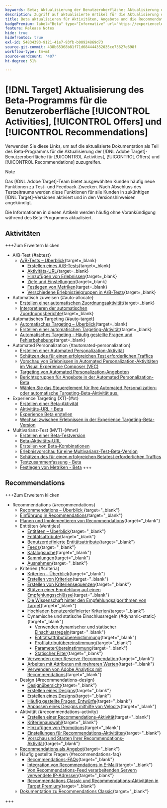 ```yaml
---
keywords: Beta; Aktualisierung der Benutzeroberfläche; Aktualisierung der Benutzeroberfläche;
description: Zugriff auf aktualisierte Artikel für die Aktualisierung der Target-Benutzeroberfläche für Aktivitäten, Angebote und Recommendations
title: Beta aktualisieren für Aktivitäten, Angebote und die Recommendations-Benutzeroberfläche
badgePremium: label="Beta" type="Informative" url="https://experienceleague.adobe.com/docs/target/using/introduction/intro.html?lang=en#beta newtab=true" tooltip="Erfahren Sie mehr über das  [!DNL Target] Beta-Programm."
feature: Release Notes
hide: true
hidefromtoc: true
exl-id: 54834393-9121-41e7-93fb-b00924869d73
source-git-commit: 438b65368b81f71d684444352035ce73627e698f
workflow-type: tm+mt
source-wordcount: '407'
ht-degree: 51%

---
```


# [!DNL Target] Aktualisierung des Beta-Programms für die Benutzeroberfläche [!UICONTROL Activities], [!UICONTROL Offers] und [!UICONTROL Recommendations]

Verwenden Sie diese Links, um auf die aktualisierte Dokumentation als Teil des Beta-Programms für die Aktualisierung der [!DNL Adobe Target]-Benutzeroberfläche für [!UICONTROL Activities], [!UICONTROL Offers] und [!UICONTROL Recommendations] zuzugreifen.

>[!NOTE]
>
>Das [!DNL Adobe Target]-Team bietet ausgewählten Kunden häufig neue Funktionen zu Test- und Feedback-Zwecken. Nach Abschluss des Testzeitraums werden diese Funktionen für alle Kunden in zukünftigen [!DNL Target]-Versionen aktiviert und in den Versionshinweisen angekündigt.
>
>Die Informationen in diesen Artikeln werden häufig ohne Vorankündigung während des Beta-Programms aktualisiert.

## Aktivitäten

+++Zum Erweitern klicken

* A/B-Test {#abtest}
   * [A/B-Tests – Überblick](c-activities/t-test-ab/test-ab-beta.md){target=_blank}
      * [Erstellen eines A/B-Tests](c-activities/t-test-ab/t-test-create-ab/test-create-ab-beta.md){target=_blank}
      * [Aktivitäts-URL](c-activities/t-test-ab/t-test-create-ab/ab-activity-url-beta.md){target=_blank}
      * [Hinzufügen von Erlebnissen](c-activities/t-test-ab/t-test-create-ab/ab-add-experience-beta.md){target=_blank}
      * [Ziele und Einstellungen](c-activities/t-test-ab/t-test-create-ab/ab-goals-and-settings-beta.md){target=_blank}
      * [Festlegen von Metriken](c-activities/t-test-ab/t-test-create-ab/ab-set-metrics-beta.md){target=_blank}
      * [Verschiedene Erlebniszielgruppen in A/B-Tests](c-activities/t-test-ab/t-test-create-ab/target-experience-to-multiple-audiences-beta.md){target=_blank}
* Automatisch zuweisen {#auto-allocate}
   * [Erstellen einer automatischen Zuordnungsaktivität](/help/main/c-activities/automated-traffic-allocation/create-auto-allocate-activity-beta.md){target=_blank}
   * [Interpretieren der automatischen Zuordnungsberichte](c-activities/automated-traffic-allocation/determine-winner-beta.md){target=_blank}
* Automatisches Targeting {#auto-target}
   * [Automatisches Targeting – Überblick](/help/main/c-activities/auto-target/auto-target-to-optimize-beta.md){target=_blank}
   * [Erstellen einer automatischen Targeting-Aktivität](/help/main/c-activities/auto-target/create-auto-target-beta.md){target=_blank}
   * [Automatisches Targeting - Häufig gestellte Fragen und Fehlerbehebung](/help/main/c-activities/auto-target/auto-target-troubleshooting-faqs.md){target=_blank}
* Automated Personalization {#automated-personalization}
   * [Erstellen einer Automated Personalization-Aktivität](/help/main/c-activities/t-automated-personalization/create-ap-activity-beta.md)
   * [Schätzen des für einen erfolgreichen Test erforderlichen Traffics](https://experienceleague.adobe.com/en/docs/target/using/activities/automated-personalization/ap-traffic-estimator-beta)
   * [Vorschau von Erlebnissen in Automated Personalization-Aktivitäten im Visual Experience Composer (VEC)](https://experienceleague.adobe.com/en/docs/target/using/activities/automated-personalization/ap-preview-experiences-beta)
   * [Targeting von Automated Personalization-Angeboten](https://experienceleague.adobe.com/en/docs/target/using/activities/automated-personalization/ap-target-offers)
   * [Berichtsgruppen für Angebote in der Automated Personalization-Beta](/help/main/c-activities/t-automated-personalization/offer-reporting-groups-in-automated-personalization-beta.md)
   * [Wählen Sie das Steuerelement für Ihre Automated Personalization- oder automatische Targeting-Beta-Aktivität aus.](c-activities/t-automated-personalization/experience-as-control-beta.md)
* Experience Targeting (XT)-{#xt}
   * [Erstellen einer Beta-Aktivität](c-activities/t-experience-target/t-xt-create/xt-create-beta.md)
   * [Aktivitäts-URL - Beta](c-activities/t-experience-target/t-xt-create/xt-activity-url-beta.md)
   * [Experience Beta erstellen](c-activities/t-experience-target/t-xt-create/xt-add-experience-beta.md)
   * [Wechsel zwischen Erlebnissen in der Experience Targeting-Beta-Version](c-activities/t-experience-target/t-xt-create/xt-switching-experiences-beta.md)
* Multivarianz-Test (MVT)-{#mvt}
   * [Erstellen einer Beta-Testversion](c-activities/c-multivariate-testing/t-create-multivariate-test/create-multivariate-test-beta.md)
   * [Beta-Aktivitäts-URL](c-activities/c-multivariate-testing/t-create-multivariate-test/url-beta.md)
   * [Erstellen von Beta-Kombinationen](c-activities/c-multivariate-testing/t-create-multivariate-test/add-offers-beta.md)
   * [Erlebnisvorschau für eine Multivarianz-Test-Beta-Version](c-activities/c-multivariate-testing/t-create-multivariate-test/preview-experiences-beta.md)
   * [Schätzen des für einen erfolgreichen Betatest erforderlichen Traffics](c-activities/c-multivariate-testing/t-create-multivariate-test/traffic-estimator-beta.md)
   * [Testzusammenfassung - Beta](c-activities/c-multivariate-testing/t-create-multivariate-test/test-summary-beta.md)
   * [Festlegen von Metriken - Beta](c-activities/c-multivariate-testing/t-create-multivariate-test/mvt-set-metrics-beta.md)
+++

<!-- 
* Automated Personalization {#automated-personalization}
   * [Create an Automated Personalization activity](c-activities/t-automated-personalization/create-ap-activity-beta.md){target=_blank}
   * [Estimate the traffic required for success](c-activities/t-automated-personalization/ap-traffic-estimator-beta.md){target=_blank}
   * [Preview experiences for an Automated Personalization test](c-activities/t-automated-personalization/ap-preview-experiences-beta.md){target=_blank}
   * [Target Automated Personalization offers](c-activities/t-automated-personalization/ap-target-offers.md){target=_blank}
   * [Manage exclusions](c-activities/t-automated-personalization/managing-exclusions-beta.md){target=_blank}
   * [Offer reporting groups in Automated Personalization](/help/main/c-activities/t-automated-personalization/offer-reporting-groups-in-automated-personalization.md){target=_blank}
   * [Select the control for your Automated Personalization or Auto-Target activity](c-activities/t-automated-personalization/experience-as-control.md){target=_blank}
   * [Automated Personalization FAQ](c-activities/t-automated-personalization/automated-personalization-faq.md){target=_blank}
   * [Troubleshoot Automated Personalization](c-activities/t-automated-personalization/ap-trouble.md){target=_blank}
* Experience Targeting {#experience-targeting}
   * [Experience Targeting overview](c-activities/t-experience-target/experience-target.md){target=_blank}
   * Create an Experience Targeting activity {#create-targeting}
      * [Create an activity](c-activities/t-experience-target/t-xt-create/xt-create.md){target=_blank}
      * [Activity URL](c-activities/t-experience-target/t-xt-create/xt-activity-url.md){target=_blank}
      * [Create an experience](c-activities/t-experience-target/t-xt-create/xt-add-experience.md){target=_blank}
      * [Switching experiences in Experience Targeting](c-activities/t-experience-target/t-xt-create/xt-switching-experiences.md){target=_blank}
      * [Goals and settings](c-activities/t-experience-target/t-xt-create/xt-goals-and-settings.md){target=_blank}
      * [Set metrics](c-activities/t-experience-target/t-xt-create/xt-set-metrics.md){target=_blank}
* Multivariate Test {#multivariate-test}
   * [Multivariate Test overview](c-activities/c-multivariate-testing/multivariate-testing.md){target=_blank}
   * [Multivariate Test best practices](c-activities/c-multivariate-testing/best-practices.md){target=_blank}
   * [Plan a Multivariate Test](c-activities/c-multivariate-testing/plan-mvt.md){target=_blank}
   * Create a Multivariate Test {#create-mvt}
      * [Create a test](c-activities/c-multivariate-testing/t-create-multivariate-test/create-multivariate-test.md){target=_blank}
      * [Activity URL](c-activities/c-multivariate-testing/t-create-multivariate-test/url.md){target=_blank}
      * [Create combinations](c-activities/c-multivariate-testing/t-create-multivariate-test/add-offers.md){target=_blank}
      * [Preview experiences for a Multivariate Test](c-activities/c-multivariate-testing/t-create-multivariate-test/preview-experiences.md){target=_blank}
      * [Estimate the traffic required for a successful test](c-activities/c-multivariate-testing/t-create-multivariate-test/traffic-estimator.md){target=_blank}
      * [Test summary](c-activities/c-multivariate-testing/t-create-multivariate-test/test-summary.md){target=_blank}
      * [Goals and settings](c-activities/c-multivariate-testing/t-create-multivariate-test/goals-and-settings.md){target=_blank}
      * [Set metrics](c-activities/c-multivariate-testing/t-create-multivariate-test/mvt-set-metrics.md){target=_blank}
      * [Troubleshoot Multivariate Tests](c-activities/c-multivariate-testing/t-create-multivariate-test/troubleshooting.md){target=_blank}
* [Recommendations activity](c-activities/recommendations-activity.md){target=_blank}
* [Edit an activity or save as draft](c-activities/edit-activity.md){target=_blank}
* [Priority](c-activities/priority.md){target=_blank}
* [Activity settings](c-activities/activity-settings.md){target=_blank}
* Success metrics {#success-metrics}
   * [Success metrics](c-activities/r-success-metrics/success-metrics.md){target=_blank}
   * [Click tracking](c-activities/r-success-metrics/click-tracking.md){target=_blank}
   * [Capture score](c-activities/r-success-metrics/capture-score.md){target=_blank}
* [Activity change log](c-activities/change-log.md){target=_blank}
* Troubleshoot activities {#troubleshoot-activities}
   * [Troubleshoot activities overview](c-activities/c-troubleshooting-activities/troubleshooting-activities.md){target=_blank}
   * [Troubleshoot content delivery](c-activities/c-troubleshooting-activities/content-trouble.md){target=_blank}
* Activity QA {#activity-qa}
   * [Activity QA overview](c-activities/c-activity-qa/activity-qa.md){target=_blank}
   * [Activity QA bookmarklet](c-activities/c-activity-qa/activity-qa-bookmark.md){target=_blank}
   * [Use Activity QA with server-side delivery](c-activities/c-activity-qa/use-qa-mode-with-server-side-delivery.md){target=_blank}-->

## Recommendations

+++Zum Erweitern klicken

* Recommendations {#recommendations}
   * [Recommendations – Überblick ](c-recommendations/recommendations.md){target="_blank"}
   * [Einführung in Recommendations](c-recommendations/introduction-to-recommendations.md){target="_blank"}
   * [Planen und Implementieren von Recommendations](c-recommendations/plan-implement.md){target="_blank"}
   * Entitäten {#entities}
      * [Entitäten – Überblick](c-recommendations/c-products/products.md){target="_blank"}
      * [Entitätsattribute](c-recommendations/c-products/entity-attributes.md){target="_blank"}
      * [Benutzerdefinierte Entitätsattribute](c-recommendations/c-products/custom-entity-attributes.md){target="_blank"}
      * [Feeds](/help/main/c-recommendations/c-products/feeds-beta.md){target="_blank"}
      * [Katalogsuche](/help/main/c-recommendations/c-products/catalog-search-beta.md){target="_blank"}
      * [Sammlungen](/help/main/c-recommendations/c-products/collections-beta.md){target="_blank"}
      * [Ausnahmen](/help/main/c-recommendations/c-products/exclusions-beta.md){target="_blank"}
   * Kriterien {#criteria}
      * [Kriterien – Überblick](/help/main/c-recommendations/c-algorithms/algorithms-beta.md){target="_blank"}
      * [Erstellen von Kriterien](/help/main/c-recommendations/c-algorithms/create-new-algorithm-beta.md){target="_blank"}
      * [Erstellen von Kriteriensequenzen](/help/main/c-recommendations/c-algorithms/create-criteria-sequence-beta.md){target="_blank"}
      * [Stützen einer Empfehlung auf einen Empfehlungsschlüssel](/help/main/c-recommendations/c-algorithms/base-the-recommendation-on-a-recommendation-key-beta.md){target="_blank"}
      * [Die Wissenschaft hinter den Empfehlungsalgorithmen von Target](/help/main/c-recommendations/c-algorithms/recommendations-algorithms.md){target="_blank"}
      * [Hochladen benutzerdefinierter Kriterien](/help/main/c-recommendations/c-algorithms/recommendations-csv-beta.md){target="_blank"}
      * Dynamische und statische Einschlussregeln {#dynamic-static}{target="_blank"}
         * [Verwenden dynamischer und statischer Einschlussregeln](/help/main/c-recommendations/c-algorithms/use-dynamic-and-static-inclusion-rules-beta.md){target="_blank"}
         * [Entitätsattributübereinstimmung](/help/main/c-recommendations/c-algorithms/entity-attribute-matching-beta.md){target="_blank"}
         * [Profilattributübereinstimmung](/help/main/c-recommendations/c-algorithms/profile-attribute-matching-beta.md){target="_blank"}
         * [Parameterübereinstimmung](/help/main/c-recommendations/c-algorithms/parameter-matching-beta.md){target="_blank"}
         * [Statischer Filter](/help/main/c-recommendations/c-algorithms/static-value-beta.md){target="_blank"}
      * [Verwenden einer Reserve-Recommendation](/help/main/c-recommendations/c-algorithms/backup-recs-beta.md){target="_blank"}
      * [Arbeiten mit Attributen mit mehreren Werten](/help/main/c-recommendations/c-algorithms/work-with-multi-value-attributes-beta.md){target="_blank"}
      * [Verwenden von Adobe Analytics mit Recommendations](/help/main/c-recommendations/c-algorithms/use-adobe-analytics-with-recommendations-beta.md){target="_blank"}
   * Design {#recommendations-design}
      * [Designübersicht](c-recommendations/c-design-overview/design-overview.md){target="_blank"}
      * [Erstellen eines Designs](c-recommendations/c-design-overview/create-design.md){target="_blank"}
      * [Erstellen eines Designs](/help/main/c-recommendations/c-design-overview/create-design-beta.md){target="_blank"}
      * [Häufig gestellte Fragen: Entwürfe](c-recommendations/c-design-overview/template-faq.md){target="_blank"}
      * [Anpassen eines Designs mithilfe von Velocity](c-recommendations/c-design-overview/customizing-a-template.md){target="_blank"}
   * Aktivität {#recommendations-activity}
      * [Erstellen einer Recommendations-Aktivität](c-recommendations/t-create-recs-activity/create-recs-activity.md){target="_blank"}
      * [Kriterienauswahl](c-recommendations/t-create-recs-activity/algo-select-recs.md){target="_blank"}
      * [Hinzufügen von Promotions](c-recommendations/t-create-recs-activity/adding-promotions.md){target="_blank"}
      * [Einstellungen für Recommendations-Aktivitäten](c-recommendations/t-create-recs-activity/recs-activity-settings.md){target="_blank"}
      * [Vorschau und Starten Ihrer Recommendations-Aktivität](/help/main/c-recommendations/t-create-recs-activity/previewing-and-launching-your-recommendations-activity.md){target="_blank"}
   * [Recommendations als Angebot](c-recommendations/recommendations-as-an-offer.md){target="_blank"}
   * Häufig gestellte Fragen {#recommendations-faq}
      * [Recommendations-FAQs](c-recommendations/c-recommendations-faq/recommendations-faq.md){target="_blank"}
      * [Integration von Recommendations in E-Mail](c-recommendations/c-recommendations-faq/integrating-recs-email.md){target="_blank"}
      * [Von Recommendations-Feed verarbeitenden Servern verwendete IP-Adressen](c-recommendations/c-recommendations-faq/ip-addresses-marketing-cloud.md){target="_blank"}
      * [Recommendations Classic und Recommendations-Aktivitäten in Target Premium](c-recommendations/c-recommendations-faq/recommendations-classic-versus-recommendations-activities-target-premium.md){target="_blank"}
   * [Dokumentation zu Recommendations Classic](/help/main/c-recommendations/recommendations-classic-documentaton.md){target="_blank"}

+++

